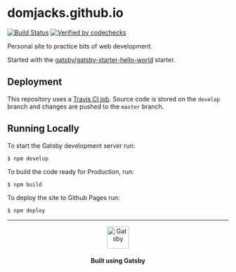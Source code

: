 # domjacks.github.io

[![Build Status](https://travis-ci.org/domjacks/domjacks.github.io.svg?branch=develop)](https://travis-ci.org/domjacks/domjacks.github.io)
[![Verified by codechecks](https://raw.githubusercontent.com/codechecks/docs/master/images/badges/badge-default.svg?sanitize=true)](https://codechecks.io/)

Personal site to practice bits of web development.

Started with the [gatsby/gatsby-starter-hello-world](https://github.com/gatsbyjs/gatsby-starter-hello-world) starter.

## Deployment

This repository uses a [Travis CI job](https://travis-ci.org/domjacks/domjacks.github.io).
Source code is stored on the `develop` branch and changes are pushed to the `master` branch.

## Running Locally

To start the Gatsby development server run:

```
$ npm develop
```

To build the code ready for Production, run:

```
$ npm build
```

To deploy the site to Github Pages run:

```
$ npm deploy
```

---

<p align="center">
  <a href="https://www.gatsbyjs.org">
    <img alt="Gatsby" src="https://www.gatsbyjs.org/monogram.svg" width="50" />
  </a>
</p>
<h4 align="center">
  Built using Gatsby
</h4>
